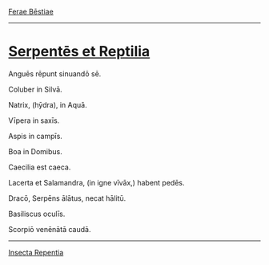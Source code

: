 [Ferae Bēstiae](./ferae-bestiae.md)

---

# [Serpentēs et Reptilia](https://www.archive.org/stream/cu31924032499455#page/n76/mode/1up)

Anguēs rēpunt sinuandō sē.

Coluber in Silvā.

Natrix, (hȳdra), in Aquā.

Vīpera in saxīs.

Aspis in campīs.

Boa in Domibus.

Caecilia est caeca.

Lacerta et Salamandra, (in igne vīvāx,) habent pedēs.

Dracō, Serpēns ālātus, necat hālitū.

Basiliscus oculīs.

Scorpiō venēnātā caudā.

---

[Insecta Repentia](./032-insecta-repentia.md)
